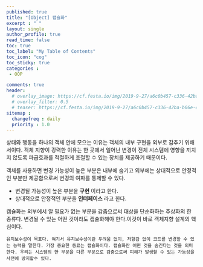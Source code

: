 ```yaml
---
published: true
title: "[Object] 캡슐화"
excerpt : " "
layout: single
author_profile: true
read_time: false
toc: true
toc_label: "My Table of Contents"
toc_icon: "cog"
toc_sticky: true
categories :
 - OOP

comments: true
header:
  # overlay_image: https://cf.festa.io/img/2019-9-27/a6c0b457-c336-42ba-b06e-462de90ada91.jpg
  # overlay_filter: 0.5
  # teaser: https://cf.festa.io/img/2019-9-27/a6c0b457-c336-42ba-b06e-462de90ada91.jpg
sitemap :
  changefreq : daily
  priority : 1.0
---
```


상태와 행동을 하나의 객체 안에 모으는 이유는 객체의 내부 구현을 외부로 감추기 위해서이다. 객체 지향이 강력한 이유는 한 곳에서 일어난 변경이 전체 시스템에 영향을 끼치지 않도록 파급효과를 적절하게 조절할 수 있는 장치를 제공하기 때문이다.

객체를 사용하면  변경 가능성이 높은 부분은 내부에 숨기고 외부에는 상대적으로 안정적인 부분만 제공함으로써 변경의 여파를 통제할 수 있다.

- 변경될 가능성이 높은 부분을 __구현__ 이라고 한다.
- 상대적으로 안정적인 부분을 __인터페이스__ 라고 한다.

캡슐화는 외부에서 알 필요가 없는 부분을 감춤으로써 대상을 단순화하는 추상화의 한 종류다. 변경될 수 있는 어떤 것이라도 캡슐화해야 한다.이것이 바로 객체지향 설계의 핵심이다.

~~~
유지보수성이 목표다. 여기서 유지보수성이란 두려움 없이, 저항감 없이 코드를 변경할 수 있는 능력을 말한다. 가장 중요한 동료는 캡슐화이다. 캡슐화란 어떤 것을 숨긴다는 것을 의미한다. 우리는 시스템의 한 부분을 다른 부분으로 감춤으로써 피해가 발생할 수 있는 가능성을 사전에 방지할수 있다.
~~~

